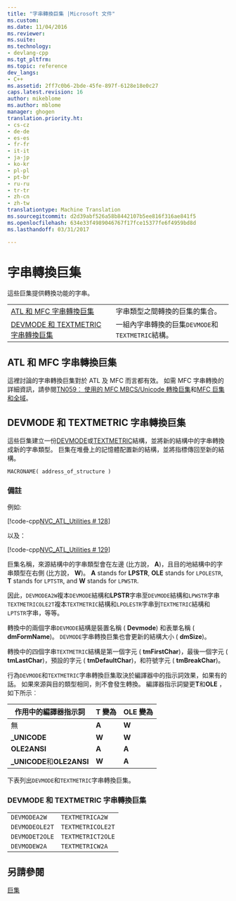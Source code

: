 ```yaml
---
title: "字串轉換巨集 |Microsoft 文件"
ms.custom: 
ms.date: 11/04/2016
ms.reviewer: 
ms.suite: 
ms.technology:
- devlang-cpp
ms.tgt_pltfrm: 
ms.topic: reference
dev_langs:
- C++
ms.assetid: 2ff7c0b6-2bde-45fe-897f-6128e18e0c27
caps.latest.revision: 16
author: mikeblome
ms.author: mblome
manager: ghogen
translation.priority.ht:
- cs-cz
- de-de
- es-es
- fr-fr
- it-it
- ja-jp
- ko-kr
- pl-pl
- pt-br
- ru-ru
- tr-tr
- zh-cn
- zh-tw
translationtype: Machine Translation
ms.sourcegitcommit: d2d39abf526a58b8442107b5ee816f316ae841f5
ms.openlocfilehash: 634e33f4989046767f17fce15377fe6f4959bd8d
ms.lasthandoff: 03/31/2017

---
```

# <a name="string-conversion-macros"></a>字串轉換巨集
這些巨集提供轉換功能的字串。  
  
|||  
|-|-|  
|[ATL 和 MFC 字串轉換巨集](string-conversion-macros.md)|字串類型之間轉換的巨集的集合。|  
|[DEVMODE 和 TEXTMETRIC 字串轉換巨集](http://msdn.microsoft.com/library/85cebec0-2a18-48e5-9c1c-99d5b7f15425)|一組內字串轉換的巨集`DEVMODE`和`TEXTMETRIC`結構。|  
  
##  <a name="atl_and_mfc_string_conversion_macros"></a>ATL 和 MFC 字串轉換巨集  
 這裡討論的字串轉換巨集對於 ATL 及 MFC 而言都有效。 如需 MFC 字串轉換的詳細資訊，請參閱[TN059︰ 使用的 MFC MBCS/Unicode 轉換巨集](../../mfc/tn059-using-mfc-mbcs-unicode-conversion-macros.md)和[MFC 巨集和全域](../../mfc/reference/mfc-macros-and-globals.md)。  
  
##  <a name="devmode_and_textmetric_string_conversion_macros"></a>DEVMODE 和 TEXTMETRIC 字串轉換巨集  
 這些巨集建立一份[DEVMODE](http://msdn.microsoft.com/library/windows/desktop/dd183565)或[TEXTMETRIC](http://msdn.microsoft.com/library/windows/desktop/dd145132)結構，並將新的結構中的字串轉換成新的字串類型。 巨集在堆疊上的記憶體配置新的結構，並將指標傳回至新的結構。  
  
```
MACRONAME( address_of_structure )
```  
  
### <a name="remarks"></a>備註  
 例如:   
  
 [!code-cpp[NVC_ATL_Utilities # 128](../../atl/codesnippet/cpp/string-conversion-macros_1.cpp)]  
  
 以及：  
  
 [!code-cpp[NVC_ATL_Utilities # 129](../../atl/codesnippet/cpp/string-conversion-macros_2.cpp)]  
  
 巨集名稱，來源結構中的字串類型會在左邊 (比方說， **A**)，且目的地結構中的字串類型在右側 (比方說， **W**)。 **A** stands for **LPSTR**, **OLE** stands for `LPOLESTR`, **T** stands for `LPTSTR`, and **W** stands for `LPWSTR`.  
  
 因此，`DEVMODEA2W`複本`DEVMODE`結構和**LPSTR**字串至`DEVMODE`結構和`LPWSTR`字串`TEXTMETRICOLE2T`複本`TEXTMETRIC`結構和`LPOLESTR`字串到`TEXTMETRIC`結構和`LPTSTR`字串，等等。  
  
 轉換中的兩個字串`DEVMODE`結構是裝置名稱 ( **Devmode**) 和表單名稱 ( **dmFormName**)。 `DEVMODE`字串轉換巨集也會更新的結構大小 ( **dmSize**)。  
  
 轉換中的四個字串`TEXTMETRIC`結構是第一個字元 ( **tmFirstChar**)，最後一個字元 ( **tmLastChar**)，預設的字元 ( **tmDefaultChar**)，和符號字元 ( **tmBreakChar**)。  
  
 行為`DEVMODE`和`TEXTMETRIC`字串轉換巨集取決於編譯器中的指示詞效果，如果有的話。 如果來源與目的類型相同，則不會發生轉換。 編譯器指示詞變更**T**和**OLE** ，如下所示︰  
  
|作用中的編譯器指示詞|T 變為|OLE 變為|  
|----------------------------------|---------------|-----------------|  
|無|**A**|**W**|  
|**_UNICODE**|**W**|**W**|  
|**OLE2ANSI**|**A**|**A**|  
|**_UNICODE**和**OLE2ANSI**|**W**|**A**|  
  
 下表列出`DEVMODE`和`TEXTMETRIC`字串轉換巨集。  
  
### <a name="devmode-and-textmetric-string-conversion-macros"></a>DEVMODE 和 TEXTMETRIC 字串轉換巨集  
  
|||  
|-|-|  
|`DEVMODEA2W`|`TEXTMETRICA2W`|  
|`DEVMODEOLE2T`|`TEXTMETRICOLE2T`|  
|`DEVMODET2OLE`|`TEXTMETRICT2OLE`|  
|`DEVMODEW2A`|`TEXTMETRICW2A`|  
  
## <a name="see-also"></a>另請參閱  
 [巨集](../../atl/reference/atl-macros.md)


